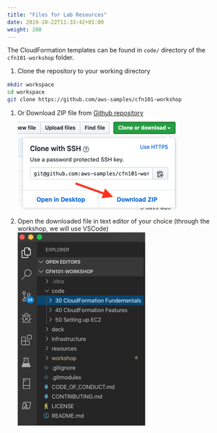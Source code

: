 ```yaml
---
title: "Files for Lab Resources"
date: 2019-10-22T11:33:42+01:00
weight: 200
---
```


The CloudFormation templates can be found in `code/` directory of the `cfn101-workshop` folder.

1. Clone the repository to your working directory

```bash
mkdir workspace
cd workspace
git clone https://github.com/aws-samples/cfn101-workshop
```

1. Or Download ZIP file from [Github repository](https://github.com/aws-samples/cfn101-workshop)
![Title](./git_download.png)

1. Open the downloaded file in text editor of your choice (through the workshop, we will use VSCode)
![Title](./vscode.png)